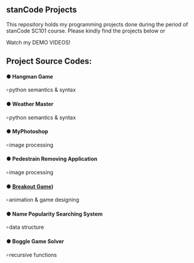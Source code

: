 ## stanCode Projects
This repository holds my programming projects done during the period of stanCode SC101 course.
Please kindly find the projects below or

Watch my DEMO VIDEOS!

## Project Source Codes:
#### ● Hangman Game
৹ python semantics & syntax
#### ● Weather Master
৹ python semantics & syntax
#### ● MyPhotoshop
  ৹ image processing
#### ● Pedestrain Removing Application
  ৹ image processing
#### ● [Breakout Game](https://github.com/leticiawu/MystanCodeProjects/blob/main/SC101_A2/breakout.py))
  ৹ animation & game designing
#### ● Name Popularity Searching System
  ৹ data structure
#### ● Boggle Game Solver
  ৹ recursive functions

